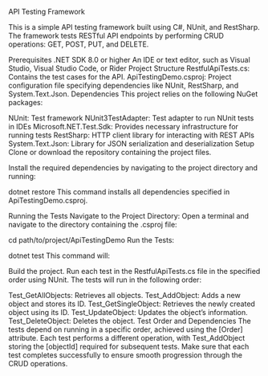 API Testing Framework

This is a simple API testing framework built using C#, NUnit, and RestSharp. The framework tests RESTful API endpoints by performing CRUD operations: GET, POST, PUT, and DELETE.

Prerequisites
.NET SDK 8.0 or higher
An IDE or text editor, such as Visual Studio, Visual Studio Code, or Rider
Project Structure
RestfulApiTests.cs: Contains the test cases for the API.
ApiTestingDemo.csproj: Project configuration file specifying dependencies like NUnit, RestSharp, and System.Text.Json.
Dependencies
This project relies on the following NuGet packages:

NUnit: Test framework
NUnit3TestAdapter: Test adapter to run NUnit tests in IDEs
Microsoft.NET.Test.Sdk: Provides necessary infrastructure for running tests
RestSharp: HTTP client library for interacting with REST APIs
System.Text.Json: Library for JSON serialization and deserialization
Setup
Clone or download the repository containing the project files.

Install the required dependencies by navigating to the project directory and running:

dotnet restore
This command installs all dependencies specified in ApiTestingDemo.csproj.

Running the Tests
Navigate to the Project Directory: Open a terminal and navigate to the directory containing the .csproj file:

cd path/to/project/ApiTestingDemo
Run the Tests:

dotnet test
This command will:

Build the project.
Run each test in the RestfulApiTests.cs file in the specified order using NUnit.
The tests will run in the following order:

Test_GetAllObjects: Retrieves all objects.
Test_AddObject: Adds a new object and stores its ID.
Test_GetSingleObject: Retrieves the newly created object using its ID.
Test_UpdateObject: Updates the object’s information.
Test_DeleteObject: Deletes the object.
Test Order and Dependencies
The tests depend on running in a specific order, achieved using the [Order] attribute. Each test performs a different operation, with Test_AddObject storing the [objectId] required for subsequent tests. Make sure that each test completes successfully to ensure smooth progression through the CRUD operations.
